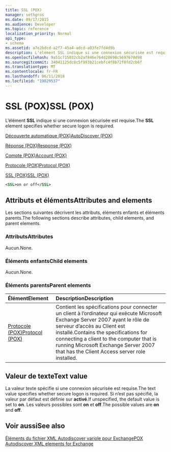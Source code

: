 ```yaml
---
title: SSL (POX)
manager: sethgros
ms.date: 09/17/2015
ms.audience: Developer
ms.topic: reference
localization_priority: Normal
api_type:
- schema
ms.assetid: a7e2bdcd-a2f7-45a4-adcd-a03fe7fd4d9b
description: L’élément SSL indique si une connexion sécurisée est requise.
ms.openlocfilehash: 9a51c715032cb2af846e764d28698c5697670d98
ms.sourcegitcommit: 34041125dc8c5f993b21cebfc4f8b72f0fd2cb6f
ms.translationtype: MT
ms.contentlocale: fr-FR
ms.lasthandoff: 06/11/2018
ms.locfileid: "19829537"
---
```

# <a name="ssl-pox"></a><span data-ttu-id="a032e-103">SSL (POX)</span><span class="sxs-lookup"><span data-stu-id="a032e-103">SSL (POX)</span></span>

<span data-ttu-id="a032e-104">L’élément **SSL** indique si une connexion sécurisée est requise.</span><span class="sxs-lookup"><span data-stu-id="a032e-104">The **SSL** element specifies whether secure logon is required.</span></span> 
  
[<span data-ttu-id="a032e-105">Découverte automatique (POX)</span><span class="sxs-lookup"><span data-stu-id="a032e-105">AutoDiscover (POX)</span></span>](autodiscover-pox.md)
  
[<span data-ttu-id="a032e-106">Réponse (POX)</span><span class="sxs-lookup"><span data-stu-id="a032e-106">Response (POX)</span></span>](response-pox.md)
  
[<span data-ttu-id="a032e-107">Compte (POX)</span><span class="sxs-lookup"><span data-stu-id="a032e-107">Account (POX)</span></span>](account-pox.md)
  
[<span data-ttu-id="a032e-108">Protocole (POX)</span><span class="sxs-lookup"><span data-stu-id="a032e-108">Protocol (POX)</span></span>](protocol-pox.md)
  
[<span data-ttu-id="a032e-109">SSL (POX)</span><span class="sxs-lookup"><span data-stu-id="a032e-109">SSL (POX)</span></span>](ssl-pox.md)
  
```xml
<SSL>on or off</SSL>
```

## <a name="attributes-and-elements"></a><span data-ttu-id="a032e-110">Attributs et éléments</span><span class="sxs-lookup"><span data-stu-id="a032e-110">Attributes and elements</span></span>

<span data-ttu-id="a032e-111">Les sections suivantes décrivent les attributs, éléments enfants et éléments parents.</span><span class="sxs-lookup"><span data-stu-id="a032e-111">The following sections describe attributes, child elements, and parent elements.</span></span>
  
### <a name="attributes"></a><span data-ttu-id="a032e-112">Attributs</span><span class="sxs-lookup"><span data-stu-id="a032e-112">Attributes</span></span>

<span data-ttu-id="a032e-113">Aucun.</span><span class="sxs-lookup"><span data-stu-id="a032e-113">None.</span></span>
  
### <a name="child-elements"></a><span data-ttu-id="a032e-114">Éléments enfants</span><span class="sxs-lookup"><span data-stu-id="a032e-114">Child elements</span></span>

<span data-ttu-id="a032e-115">Aucun.</span><span class="sxs-lookup"><span data-stu-id="a032e-115">None.</span></span>
  
### <a name="parent-elements"></a><span data-ttu-id="a032e-116">Éléments parents</span><span class="sxs-lookup"><span data-stu-id="a032e-116">Parent elements</span></span>

|<span data-ttu-id="a032e-117">**Élément**</span><span class="sxs-lookup"><span data-stu-id="a032e-117">**Element**</span></span>|<span data-ttu-id="a032e-118">**Description**</span><span class="sxs-lookup"><span data-stu-id="a032e-118">**Description**</span></span>|
|:-----|:-----|
|[<span data-ttu-id="a032e-119">Protocole (POX)</span><span class="sxs-lookup"><span data-stu-id="a032e-119">Protocol (POX)</span></span>](protocol-pox.md) <br/> |<span data-ttu-id="a032e-120">Contient les spécifications pour connecter un client à l’ordinateur qui exécute Microsoft Exchange Server 2007 ayant le rôle de serveur d’accès au Client est installé.</span><span class="sxs-lookup"><span data-stu-id="a032e-120">Contains the specifications for connecting a client to the computer that is running Microsoft Exchange Server 2007 that has the Client Access server role installed.</span></span>  <br/> |
   
## <a name="text-value"></a><span data-ttu-id="a032e-121">Valeur de texte</span><span class="sxs-lookup"><span data-stu-id="a032e-121">Text value</span></span>

<span data-ttu-id="a032e-122">La valeur texte spécifie si une connexion sécurisée est requise.</span><span class="sxs-lookup"><span data-stu-id="a032e-122">The text value specifies whether secure logon is required.</span></span> <span data-ttu-id="a032e-123">Si n’est pas spécifié, la valeur par défaut est définie sur **activé**.</span><span class="sxs-lookup"><span data-stu-id="a032e-123">If unspecified, the default value is set to **on**.</span></span> <span data-ttu-id="a032e-124">Les valeurs possibles sont **on** et **off**.</span><span class="sxs-lookup"><span data-stu-id="a032e-124">The possible values are **on** and **off**.</span></span>
  
## <a name="see-also"></a><span data-ttu-id="a032e-125">Voir aussi</span><span class="sxs-lookup"><span data-stu-id="a032e-125">See also</span></span>



[<span data-ttu-id="a032e-126">Éléments du fichier XML Autodiscover variole pour Exchange</span><span class="sxs-lookup"><span data-stu-id="a032e-126">POX Autodiscover XML elements for Exchange</span></span>](pox-autodiscover-xml-elements-for-exchange.md)

